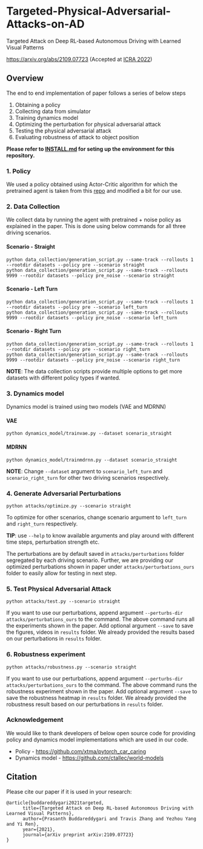 # Targeted-Physical-Adversarial-Attacks-on-AD

Targeted Attack on Deep RL-based Autonomous Driving with Learned Visual Patterns

https://arxiv.org/abs/2109.07723 (Accepted at [ICRA 2022](https://www.icra2022.org))

## Overview

The end to end implementation of paper follows a series of below steps

1. Obtaining a policy
2. Collecting data from simulator
3. Training dynamics model
4. Optimizing the perturbation for physical adversarial attack
5. Testing the physical adversarial attack
6. Evaluating robustness of attack to object position

**Please refer to [INSTALL.md](INSTALL.md) for seting up the environment for this repository.**

### 1. Policy

We used a policy obtained using Actor-Critic algorithm for which the pretrained agent is taken from
this [repo](https://github.com/xtma/pytorch_car_caring) and modified a bit for our use.

### 2. Data Collection

We collect data by running the agent with pretrained + noise policy as explained in the paper. This is done using below
commands for all three driving scenarios.

#### Scenario - Straight

```commandline
python data_collection/generation_script.py --same-track --rollouts 1 --rootdir datasets --policy pre --scenario straight
python data_collection/generation_script.py --same-track --rollouts 9999 --rootdir datasets --policy pre_noise --scenario straight
```

#### Scenario - Left Turn

```commandline
python data_collection/generation_script.py --same-track --rollouts 1 --rootdir datasets --policy pre --scenario left_turn
python data_collection/generation_script.py --same-track --rollouts 9999 --rootdir datasets --policy pre_noise --scenario left_turn
```

#### Scenario - Right Turn

```commandline
python data_collection/generation_script.py --same-track --rollouts 1 --rootdir datasets --policy pre --scenario right_turn
python data_collection/generation_script.py --same-track --rollouts 9999 --rootdir datasets --policy pre_noise --scenario right_turn
```

**NOTE**: The data collection scripts provide multiple options to get more datasets with different policy types if
wanted.

### 3. Dynamics model

Dynamics model is trained using two models (VAE and MDRNN)

#### VAE

```commandline
python dynamics_model/trainvae.py --dataset scenario_straight
```

#### MDRNN

```commandline
python dynamics_model/trainmdrnn.py --dataset scenario_straight
```

**NOTE**: Change `--dataset` argument to `scenario_left_turn` and `scenario_right_turn` for other two driving scenarios
respectively.

### 4. Generate Adversarial Perturbations

```commandline
python attacks/optimize.py --scenario straight
```

To optimize for other scenarios, change scenario argument to `left_turn` and
`right_turn` respectively.

**TIP**: use `--help` to know available arguments and play around with different time steps, perturbation strength etc.

The perturbations are by default saved in `attacks/perturbations` folder segregated by each driving scenario. Further,
we are providing our optimized perturbations shown in paper under `attacks/perturbations_ours` folder to easily allow
for testing in next step.

### 5. Test Physical Adversarial Attack

```commandline
python attacks/test.py --scenario straight
```

If you want to use our perturbations, append argument `--perturbs-dir attacks/perturbations_ours` to the command. The
above command runs all the experiments shown in the paper. Add optional argument `--save` to save the figures, videos
in `results` folder. We already provided the results based on our perturbations in `results` folder.

### 6. Robustness experiment

```commandline
python attacks/robustness.py --scenario straight
```

If you want to use our perturbations, append argument `--perturbs-dir attacks/perturbations_ours` to the command. The
above command runs the robustness experiment shown in the paper. Add optional argument `--save` to save the robustness
heatmap in `results` folder. We already provided the robustness result based on our perturbations in `results` folder.

### Acknowledgement

We would like to thank developers of below open source code for providing policy and dynamics model implementations
which are used in our code.

- Policy - https://github.com/xtma/pytorch_car_caring
- Dynamics model - https://github.com/ctallec/world-models

## Citation
Please cite our paper if it is used in your research:
```
@article{buddareddygari2021targeted,
      title={Targeted Attack on Deep RL-based Autonomous Driving with Learned Visual Patterns}, 
      author={Prasanth Buddareddygari and Travis Zhang and Yezhou Yang and Yi Ren},
      year={2021},
      journal={arXiv preprint arXiv:2109.07723}
}
```

